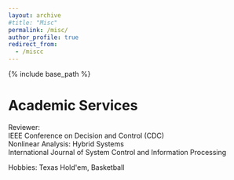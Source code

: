 ```yaml
---
layout: archive
#title: "Misc"
permalink: /misc/
author_profile: true
redirect_from:
  - /miscc
---
```


{% include base_path %}

Academic Services
======
Reviewer:   
IEEE Conference on Decision and Control (CDC)  
Nonlinear Analysis: Hybrid Systems  
International Journal of System Control and Information Processing

Hobbies: Texas Hold'em, Basketball